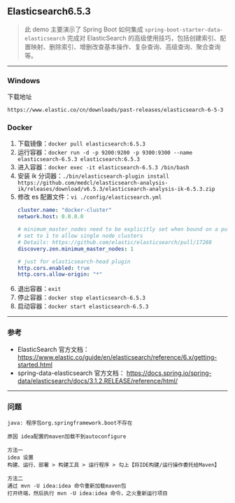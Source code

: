 ## Elasticsearch6.5.3
> 此 demo 主要演示了 Spring Boot 如何集成 `spring-boot-starter-data-elasticsearch` 完成对 ElasticSearch 的高级使用技巧，包括创建索引、配置映射、删除索引、增删改查基本操作、复杂查询、高级查询、聚合查询等。

---

### Windows
下载地址
```shell
https://www.elastic.co/cn/downloads/past-releases/elasticsearch-6-5-3
```

### Docker
1. 下载镜像：`docker pull elasticsearch:6.5.3`
2. 运行容器：`docker run -d -p 9200:9200 -p 9300:9300 --name elasticsearch-6.5.3 elasticsearch:6.5.3`
3. 进入容器：`docker exec -it elasticsearch-6.5.3 /bin/bash`
4. 安装 ik 分词器：`./bin/elasticsearch-plugin install https://github.com/medcl/elasticsearch-analysis-ik/releases/download/v6.5.3/elasticsearch-analysis-ik-6.5.3.zip`
5. 修改 es 配置文件：`vi ./config/elasticsearch.yml`
   ```yaml
   cluster.name: "docker-cluster"
   network.host: 0.0.0.0

   # minimum_master_nodes need to be explicitly set when bound on a public IP
   # set to 1 to allow single node clusters
   # Details: https://github.com/elastic/elasticsearch/pull/17288
   discovery.zen.minimum_master_nodes: 1

   # just for elasticsearch-head plugin
   http.cors.enabled: true
   http.cors.allow-origin: "*"
   ```
6. 退出容器：`exit`
7. 停止容器：`docker stop elasticsearch-6.5.3`
8. 启动容器：`docker start elasticsearch-6.5.3`

---

### 参考
- ElasticSearch 官方文档：
  https://www.elastic.co/guide/en/elasticsearch/reference/6.x/getting-started.html
- spring-data-elasticsearch 官方文档：
  https://docs.spring.io/spring-data/elasticsearch/docs/3.1.2.RELEASE/reference/html/
  
---

### 问题
```
java: 程序包org.springframework.boot不存在

原因 idea配置的maven加载不到autoconfigure

方法一
idea 设置 
构建、运行、部署 > 构建工具 > 运行程序 > 勾上【将IDE构建/运行操作委托给Maven】

方法二
通过 mvn -U idea:idea 命令重新加载maven包
打开终端，然后执行 mvn -U idea:idea 命令，之火重新运行项目
```

